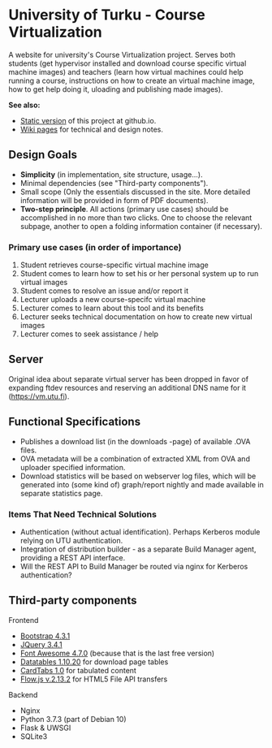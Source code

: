 # University of Turku - Course Virtualization

A website for university's Course Virtualization project. Serves both students (get hypervisor installed and download course specific virtual machine images) and teachers (learn how virtual machines could help running a course, instructions on how to create an virtual machine image, how to get help doing it, uloading and publishing made images).

**See also:**

  * [Static version](https://jasata.github.io/utu-vm-site/html/) of this project at github.io.
  * [Wiki pages](https://github.com/Jasata/utu-vm-site/wiki) for technical and design notes.

## Design Goals

 - **Simplicity** (in implementation, site structure, usage...).
 - Minimal dependencies (see "Third-party components").
 - Small scope (Only the essentials discussed in the site. More detailed information will be provided in form of PDF documents).
 - **Two-step principle**. All actions (primary use cases) should be accomplished in no more than two clicks. One to choose the relevant subpage, another to open a folding information container (if necessary).
 
### Primary use cases (in order of importance)
 1. Student retrieves course-specific virtual machine image
 2. Student comes to learn how to set his or her personal system up to run virtual images
 3. Student comes to resolve an issue and/or report it
 4. Lecturer uploads a new course-specifc virtual machine
 5. Lecturer comes to learn about this tool and its benefits
 6. Lecturer seeks technical documentation on how to create new virtual images
 7. Lecturer comes to seek assistance / help


## Server

Original idea about separate virtual server has been dropped in favor of expanding ftdev resources and reserving an additional DNS name for it (https://vm.utu.fi).

## Functional Specifications

 - Publishes a download list (in the downloads -page) of available .OVA files.
 - OVA metadata will be a combination of extracted XML from OVA and uploader specified information.
 - Download statistics will be based on webserver log files, which will be generated into (some kind of) graph/report nightly and made available in separate statistics page.

### Items That Need Technical Solutions
 - Authentication (without actual identification). Perhaps Kerberos module relying on UTU authentication.
 - Integration of distribution builder - as a separate Build Manager agent, providing a REST API interface.
- Will the REST API to Build Manager be routed via nginx for Kerberos authentication?

## Third-party components

Frontend
 - [Bootstrap 4.3.1](https://getbootstrap.com/docs/4.3/getting-started/introduction/)
 - [JQuery 3.4.1](https://jquery.com/download/)
 - [Font Awesome 4.7.0](https://fontawesome.com/v4.7.0/) (because that is the last free version)
 - [Datatables 1.10.20](https://datatables.net/) for download page tables
 - [CardTabs 1.0](https://github.com/blekerfeld/CardTabs) for tabulated content
 - [Flow.js v.2.13.2](https://github.com/flowjs/flow.js/) for HTML5 File API transfers
 
Backend
 - Nginx
 - Python 3.7.3 (part of Debian 10)
 - Flask & UWSGI
 - SQLite3

